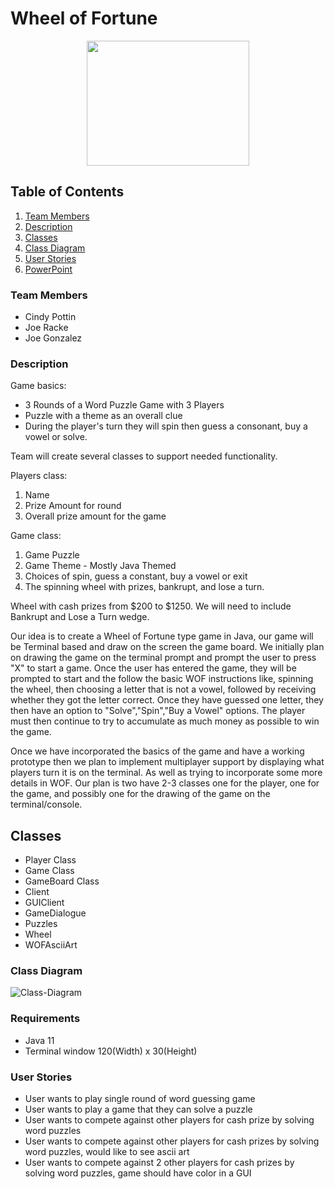 # Wheel of Fortune

<p align="center">
  <img width="260" height="200" src="https://i.imgur.com/7rujzV5.png">
</p>

[//]: # (## Table of contents)

[//]: # (1. Team Members)

[//]: # (2. Requirements)

[//]: # (3. User Stores)

[//]: # (4. Some Image Here)

<!-- TABLE OF CONTENTS -->
## Table of Contents
[//]: # (  <summary>Table of Contents</summary>)
  <ol>
    <li>
      <a href="#team-members">Team Members</a>
    </li>
    <li>
      <a href="#description">Description</a>
    </li>
    <li><a href="#classes">Classes</a></li>
    <li><a href="#class-diagram">Class Diagram</a></li>
    <li><a href="#user-stories">User Stories</a></li>
    <li><a href="#user-stories"><a href="https://docs.google.com/presentation/d/15D6eHSgaPes-T5kfZW9MUirDGpUcAEPs_v0GowhEqVU/edit#slide=id.p">PowerPoint</a></a></li>
  </ol>

### Team Members
+ Cindy Pottin
+ Joe Racke
+ Joe Gonzalez


### Description
Game basics: 
- 3 Rounds of a Word Puzzle Game with 3 Players 
- Puzzle with a theme as an overall clue
- During the player's turn they will spin then guess a consonant, buy a vowel or solve.

Team will create several classes to support needed functionality.

Players class:
1. Name
2. Prize Amount for round
3. Overall prize amount for the game

Game class:
1. Game Puzzle
2. Game Theme - Mostly Java Themed
3. Choices of spin, guess a constant, buy a vowel or exit
4. The spinning wheel with prizes, bankrupt, and lose a turn.


Wheel with cash prizes from $200 to $1250.
We will need to include Bankrupt and Lose a Turn wedge.


Our idea is to create a Wheel of Fortune type game in Java, our game will be Terminal based and draw on the screen the game board. We initially plan on drawing the game on the terminal prompt and prompt the user to press "X" to start a game. Once the user has entered the game, they will be prompted to start and the follow the basic WOF instructions like, spinning the wheel, then choosing a letter that is not a vowel, followed by receiving whether they got the letter correct. Once they have guessed one letter, they then have an option to "Solve","Spin","Buy a Vowel" options. The player must then continue to try to accumulate as much money as possible to win the game. 

Once we have incorporated the basics of the game and have a working prototype then we plan to implement multiplayer support by displaying what players turn it is on the terminal. As well as trying to incorporate some more details in WOF. Our plan is two have 2-3 classes one for the player, one for the game, and possibly one for the drawing of the game on the terminal/console.  
## Classes 
+ Player Class
+ Game Class
+ GameBoard Class
+ Client
+ GUIClient
+ GameDialogue
+ Puzzles
+ Wheel
+ WOFAsciiArt

### Class Diagram
![Class-Diagram](https://i.imgur.com/508wCGo.png)

### Requirements
+ Java 11
+ Terminal window 120(Width) x 30(Height)


### User Stories
+ User wants to play single round of word guessing game
+ User wants to play a game that they can solve a puzzle
+ User wants to compete against other players for cash prize by solving word puzzles
+ User wants to compete against other players for cash prizes by solving word puzzles, would like to see ascii art 
+ User wants to compete against 2 other players for cash prizes by solving word puzzles, game should have color in a GUI
